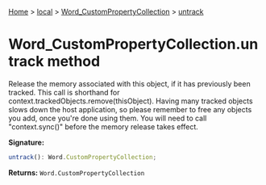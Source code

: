 [Home](./index) &gt; [local](local.md) &gt; [Word\_CustomPropertyCollection](local.word_custompropertycollection.md) &gt; [untrack](local.word_custompropertycollection.untrack.md)

# Word\_CustomPropertyCollection.untrack method

Release the memory associated with this object, if it has previously been tracked. This call is shorthand for context.trackedObjects.remove(thisObject). Having many tracked objects slows down the host application, so please remember to free any objects you add, once you're done using them. You will need to call "context.sync()" before the memory release takes effect.

**Signature:**
```javascript
untrack(): Word.CustomPropertyCollection;
```
**Returns:** `Word.CustomPropertyCollection`

